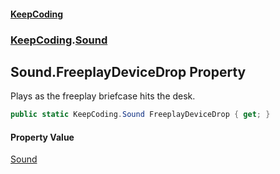#### [KeepCoding](index.md 'index')
### [KeepCoding](KeepCoding.md 'KeepCoding').[Sound](KeepCoding_Sound.md 'KeepCoding.Sound')
## Sound.FreeplayDeviceDrop Property
Plays as the freeplay briefcase hits the desk.  
```csharp
public static KeepCoding.Sound FreeplayDeviceDrop { get; }
```
#### Property Value
[Sound](KeepCoding_Sound.md 'KeepCoding.Sound')
